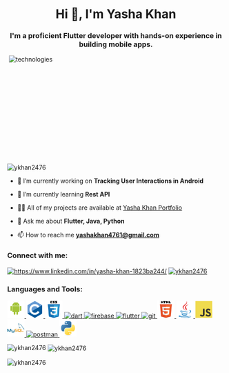 
<h1 align="center">Hi 👋, I'm Yasha Khan</h1>
<h3 align="center">I'm a proficient Flutter developer with hands-on experience in building mobile apps.</h3>
<img align="right" src="https://i.postimg.cc/T2C6gdb8/Screenshot-2024-03-28-224038.png" alt="technologies"  height="250" width="500" />
<p align="left"> <img src="https://komarev.com/ghpvc/?username=ykhan2476&label=Profile%20views&color=0e75b6&style=flat" alt="ykhan2476" /> </p>

- 🔭 I’m currently working on **Tracking User Interactions in Android**

- 🌱 I’m currently learning **Rest API**

- 👨‍💻 All of my projects are available at [Yasha Khan Portfolio](https://ykhan2476.github.io/ykhanportfolio.io/)

- 💬 Ask me about **Flutter, Java, Python**

- 📫 How to reach me **yashakhan4761@gmail.com**


<h3 align="left">Connect with me:</h3>
<p align="left">
<a href="https://www.linkedin.com/in/yasha-khan-1823ba244/" target="blank"><img align="center" src="https://raw.githubusercontent.com/rahuldkjain/github-profile-readme-generator/master/src/images/icons/Social/linked-in-alt.svg" alt="https://www.linkedin.com/in/yasha-khan-1823ba244/" height="30" width="40" /></a>
<a href="https://instagram.com/ykhan2476" target="blank"><img align="center" src="https://raw.githubusercontent.com/rahuldkjain/github-profile-readme-generator/master/src/images/icons/Social/instagram.svg" alt="ykhan2476" height="30" width="40" /></a>
</p>

<h3 align="left">Languages and Tools:</h3>
<p align="left"> <a href="https://developer.android.com" target="_blank" rel="noreferrer"> <img src="https://raw.githubusercontent.com/devicons/devicon/master/icons/android/android-original-wordmark.svg" alt="android" width="40" height="40"/> </a> <a href="https://www.cprogramming.com/" target="_blank" rel="noreferrer"> <img src="https://raw.githubusercontent.com/devicons/devicon/master/icons/c/c-original.svg" alt="c" width="40" height="40"/> </a> <a href="https://www.w3schools.com/css/" target="_blank" rel="noreferrer"> <img src="https://raw.githubusercontent.com/devicons/devicon/master/icons/css3/css3-original-wordmark.svg" alt="css3" width="40" height="40"/> </a> <a href="https://dart.dev" target="_blank" rel="noreferrer"> <img src="https://www.vectorlogo.zone/logos/dartlang/dartlang-icon.svg" alt="dart" width="40" height="40"/> </a> <a href="https://firebase.google.com/" target="_blank" rel="noreferrer"> <img src="https://www.vectorlogo.zone/logos/firebase/firebase-icon.svg" alt="firebase" width="40" height="40"/> </a> <a href="https://flutter.dev" target="_blank" rel="noreferrer"> <img src="https://www.vectorlogo.zone/logos/flutterio/flutterio-icon.svg" alt="flutter" width="40" height="40"/> </a> <a href="https://git-scm.com/" target="_blank" rel="noreferrer"> <img src="https://www.vectorlogo.zone/logos/git-scm/git-scm-icon.svg" alt="git" width="40" height="40"/> </a> <a href="https://www.w3.org/html/" target="_blank" rel="noreferrer"> <img src="https://raw.githubusercontent.com/devicons/devicon/master/icons/html5/html5-original-wordmark.svg" alt="html5" width="40" height="40"/> </a> <a href="https://www.java.com" target="_blank" rel="noreferrer"> <img src="https://raw.githubusercontent.com/devicons/devicon/master/icons/java/java-original.svg" alt="java" width="40" height="40"/> </a> <a href="https://developer.mozilla.org/en-US/docs/Web/JavaScript" target="_blank" rel="noreferrer"> <img src="https://raw.githubusercontent.com/devicons/devicon/master/icons/javascript/javascript-original.svg" alt="javascript" width="40" height="40"/> </a> <a href="https://www.mysql.com/" target="_blank" rel="noreferrer"> <img src="https://raw.githubusercontent.com/devicons/devicon/master/icons/mysql/mysql-original-wordmark.svg" alt="mysql" width="40" height="40"/> </a> <a href="https://postman.com" target="_blank" rel="noreferrer"> <img src="https://www.vectorlogo.zone/logos/getpostman/getpostman-icon.svg" alt="postman" width="40" height="40"/> </a> <a href="https://www.python.org" target="_blank" rel="noreferrer"> <img src="https://raw.githubusercontent.com/devicons/devicon/master/icons/python/python-original.svg" alt="python" width="40" height="40"/> </a> </p>

<p><img align="left" src="https://github-readme-stats.vercel.app/api/top-langs?username=ykhan2476&show_icons=true&locale=en&layout=compact" alt="ykhan2476" /></p>

<p>&nbsp;<img align="center" src="https://github-readme-stats.vercel.app/api?username=ykhan2476&show_icons=true&locale=en" alt="ykhan2476" /></p>

<p><img align="center" src="https://github-readme-streak-stats.herokuapp.com/?user=ykhan2476&" alt="ykhan2476" /></p>

